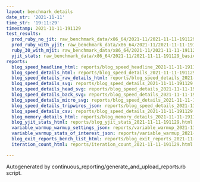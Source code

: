 ```yaml
---
layout: benchmark_details
date_str: '2021-11-11'
time_str: '19:11:29'
timestamp: 2021-11-11-191129
test_results:
  prod_ruby_no_jit: raw_benchmark_data/x86_64/2021-11/2021-11-11-191129_basic_benchmark_prod_ruby_no_jit.json
  prod_ruby_with_yjit: raw_benchmark_data/x86_64/2021-11/2021-11-11-191129_basic_benchmark_prod_ruby_with_yjit.json
  ruby_30_with_mjit: raw_benchmark_data/x86_64/2021-11/2021-11-11-191129_basic_benchmark_ruby_30_with_mjit.json
  yjit_stats: raw_benchmark_data/x86_64/2021-11/2021-11-11-191129_basic_benchmark_yjit_stats.json
reports:
  blog_speed_headline_html: reports/blog_speed_headline_2021-11-11-191129.html
  blog_speed_details_html: reports/blog_speed_details_2021-11-11-191129.html
  blog_speed_details_raw_details_html: reports/blog_speed_details_2021-11-11-191129.raw_details.html
  blog_speed_details_svg: reports/blog_speed_details_2021-11-11-191129.svg
  blog_speed_details_head_svg: reports/blog_speed_details_2021-11-11-191129.head.svg
  blog_speed_details_back_svg: reports/blog_speed_details_2021-11-11-191129.back.svg
  blog_speed_details_micro_svg: reports/blog_speed_details_2021-11-11-191129.micro.svg
  blog_speed_details_tripwires_json: reports/blog_speed_details_2021-11-11-191129.tripwires.json
  blog_speed_details_csv: reports/blog_speed_details_2021-11-11-191129.csv
  blog_memory_details_html: reports/blog_memory_details_2021-11-11-191129.html
  blog_yjit_stats_html: reports/blog_yjit_stats_2021-11-11-191129.html
  variable_warmup_warmup_settings_json: reports/variable_warmup_2021-11-11-191129.warmup_settings.json
  variable_warmup_stats_of_interest_json: reports/variable_warmup_2021-11-11-191129.stats_of_interest.json
  blog_exit_reports_bench_list_html: reports/blog_exit_reports_2021-11-11-191129.bench_list.html
  iteration_count_html: reports/iteration_count_2021-11-11-191129.html

---
```

Autogenerated by continuous_reporting/generate_and_upload_reports.rb script.
